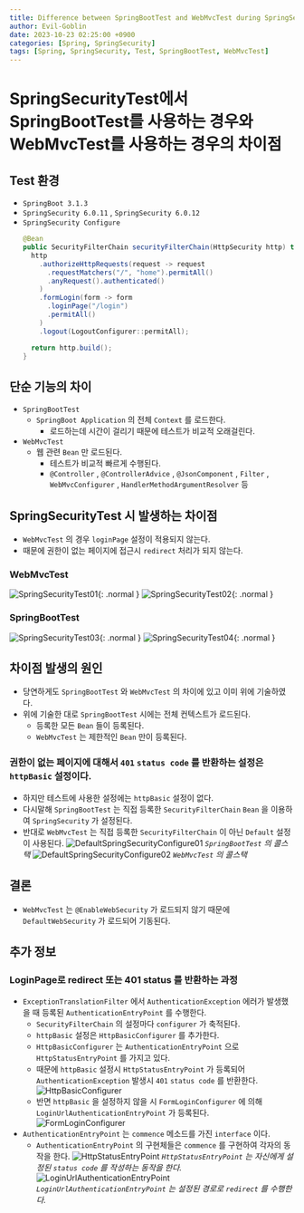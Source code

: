 ```yaml
---
title: Difference between SpringBootTest and WebMvcTest during SpringSecurityTest
author: Evil-Goblin
date: 2023-10-23 02:25:00 +0900
categories: [Spring, SpringSecurity]
tags: [Spring, SpringSecurity, Test, SpringBootTest, WebMvcTest]
---
```

# SpringSecurityTest에서 SpringBootTest를 사용하는 경우와 WebMvcTest를 사용하는 경우의 차이점

## Test 환경
- `SpringBoot 3.1.3`
- `SpringSecurity 6.0.11` , `SpringSecurity 6.0.12`
- `SpringSecurity Configure`
  ```java
  @Bean
  public SecurityFilterChain securityFilterChain(HttpSecurity http) throws Exception {
    http
      .authorizeHttpRequests(request -> request
        .requestMatchers("/", "home").permitAll()
        .anyRequest().authenticated()
      )
      .formLogin(form -> form
        .loginPage("/login")
        .permitAll()
      )
      .logout(LogoutConfigurer::permitAll);

    return http.build();
  }
  ```

## 단순 기능의 차이
- `SpringBootTest`
  - `SpringBoot Application` 의 전체 `Context` 를 로드한다.
    - 로드하는데 시간이 걸리기 때문에 테스트가 비교적 오래걸린다.
- `WebMvcTest`
  - 웹 관련 `Bean` 만 로드된다.
    - 테스트가 비교적 빠르게 수행된다.
    - `@Controller` , `@ControllerAdvice` , `@JsonComponent` , `Filter` , `WebMvcConfigurer` , `HandlerMethodArgumentResolver` 등

## SpringSecurityTest 시 발생하는 차이점
- `WebMvcTest` 의 경우 `loginPage` 설정이 적용되지 않는다.
- 때문에 권한이 없는 페이지에 접근시 `redirect` 처리가 되지 않는다.

### WebMvcTest
![SpringSecurityTest01](https://github.com/Evil-Goblin/springio-guide/assets/74400861/33cb942d-2705-4343-9451-a49cb641c1b8){: .normal }
![SpringSecurityTest02](https://github.com/Evil-Goblin/springio-guide/assets/74400861/a44e8400-8b75-4072-8c68-99baf6e36c7d){: .normal }
### SpringBootTest
![SpringSecurityTest03](https://github.com/Evil-Goblin/springio-guide/assets/74400861/141fddd3-1499-40cb-ae61-2f65db09cce5){: .normal }
![SpringSecurityTest04](https://github.com/Evil-Goblin/springio-guide/assets/74400861/6e83754a-8c90-490c-ba96-fba5ae17ecd2){: .normal }

## 차이점 발생의 원인
- 당연하게도 `SpringBootTest` 와 `WebMvcTest` 의 차이에 있고 이미 위에 기술하였다.
- 위에 기술한 대로 `SpringBootTest` 시에는 전체 컨텍스트가 로드된다.
  - 등록한 모든 `Bean` 들이 등록된다.
  - `WebMvcTest` 는 제한적인 `Bean` 만이 등록된다.

### 권한이 없는 페이지에 대해서 `401` `status code` 를 반환하는 설정은 `httpBasic` 설정이다.
- 하지만 테스트에 사용한 설정에는 `httpBasic` 설정이 없다.
- 다시말해 `SpringBootTest` 는 직접 등록한 `SecurityFilterChain` `Bean` 을 이용하여 `SpringSecurity` 가 설정된다.
- 반대로 `WebMvcTest` 는 직접 등록한 `SecurityFilterChain` 이 아닌 `Default` 설정이 사용된다.
  ![DefaultSpringSecurityConfigure01](https://github.com/Evil-Goblin/springio-guide/assets/74400861/80349a9a-7ae6-4056-b96d-1f8a0019d886)
  _`SpringBootTest` 의 콜스택_
  ![DefaultSpringSecurityConfigure02](https://github.com/Evil-Goblin/springio-guide/assets/74400861/4d2c699e-f8b4-40c4-878b-2d0fb571e475)
  _`WebMvcTest` 의 콜스택_

## 결론
- `WebMvcTest` 는 `@EnableWebSecurity` 가 로드되지 않기 때문에 `DefaultWebSecurity` 가 로드되어 기동된다.

## 추가 정보
### LoginPage로 redirect 또는 401 status 를 반환하는 과정
- `ExceptionTranslationFilter` 에서 `AuthenticationException` 에러가 발생했을 때 등록된 `AuthenticationEntryPoint` 를 수행한다.
  - `SecurityFilterChain` 의 설정마다 `configurer` 가 축적된다.
  - `httpBasic` 설정은 `HttpBasicConfigurer` 를 추가한다.
  - `HttpBasicConfigurer` 는 `AuthenticationEntryPoint` 으로 `HttpStatusEntryPoint` 를 가지고 있다.
  - 때문에 `httpBasic` 설정시 `HttpStatusEntryPoint` 가 등록되어 `AuthenticationException` 발생시 `401` `status code` 를 반환한다.
    ![HttpBasicConfigurer](https://github.com/Evil-Goblin/springio-guide/assets/74400861/7be6fb49-1e2f-42d5-896e-443ad8a6356e)
  - 반면 `httpBasic` 을 설정하지 않을 시 `FormLoginConfigurer` 에 의해 `LoginUrlAuthenticationEntryPoint` 가 등록된다.
    ![FormLoginConfigurer](https://github.com/Evil-Goblin/springio-guide/assets/74400861/a4f23e67-17cc-4d53-b114-fc581e014f60)
- `AuthenticationEntryPoint` 는 `commence` 메소드를 가진 `interface` 이다.
  - `AuthenticationEntryPoint` 의 구현체들은 `commence` 를 구현하여 각자의 동작을 한다.
    ![HttpStatusEntryPoint](https://github.com/Evil-Goblin/springio-guide/assets/74400861/732bab77-a5de-4b6a-8b62-bd6ea7b693d1)
    _`HttpStatusEntryPoint` 는 자신에게 설정된 `status code` 를 작성하는 동작을 한다._
    ![LoginUrlAuthenticationEntryPoint](https://github.com/Evil-Goblin/springio-guide/assets/74400861/f7640833-1d1f-4e0e-950f-5d48ac30e973)
    _`LoginUrlAuthenticationEntryPoint` 는 설정된 경로로 `redirect` 를 수행한다._
